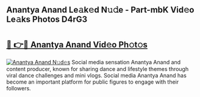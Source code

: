 ## Anantya Anand Le𝚊k𝚎d N𝚞𝚍e - Part-mbK Vid𝚎o Le𝚊ks Photos D4rG3

# <h2><a href="http://fbct6h.evod.top/?m=Anantya+Anand">🔗 👉🔴 Anantya Anand Vid𝚎o Ph𝚘t𝚘s</a></h2>

[![Anantya Anand N𝚞d𝚎s](https://i.imgur.com/8V9OHl7.gif)](http://fbct6h.evod.top/?m=Anantya+Anand)
Social media sensation Anantya Anand and content producer, known for sharing dance and lifestyle themes through viral dance challenges and mini vlogs. Social media Anantya Anand has become an important platform for public figures to engage with their followers. 
